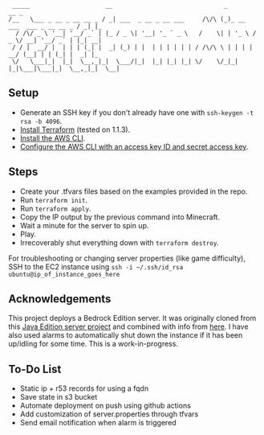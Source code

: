 ```
 _____                     __                               _                            __ _
/__   \___ _ __ _ __ __ _ / _| ___  _ __ _ __ ___     /\/\ (_)_ __   ___  ___ _ __ __ _ / _| |_
  / /\/ _ \ '__| '__/ _` | |_ / _ \| '__| '_ ` _ \   /    \| | '_ \ / _ \/ __| '__/ _` | |_| __|
 / / |  __/ |  | | | (_| |  _| (_) | |  | | | | | | / /\/\ \ | | | |  __/ (__| | | (_| |  _| |_
 \/   \___|_|  |_|  \__,_|_|  \___/|_|  |_| |_| |_| \/    \/_|_| |_|\___|\___|_|  \__,_|_|  \__|
```

## Setup
- Generate an SSH key if you don't already have one with `ssh-keygen -t rsa -b 4096`.
- [Install Terraform](https://learn.hashicorp.com/tutorials/terraform/install-cli) (tested on 1.1.3).
- [Install the AWS CLI](https://docs.aws.amazon.com/cli/latest/userguide/install-cliv2.html).
- [Configure the AWS CLI with an access key ID and secret access key](https://docs.aws.amazon.com/cli/latest/userguide/cli-configure-quickstart.html).

## Steps
- Create your .tfvars files based on the examples provided in the repo.
- Run `terraform init`.
- Run `terraform apply`.
- Copy the IP output by the previous command into Minecraft.
- Wait a minute for the server to spin up.
- Play.
- Irrecoverably shut everything down with `terraform destroy`.

For troubleshooting or changing server properties (like game difficulty), SSH to the EC2 instance using `ssh -i ~/.ssh/id_rsa ubuntu@ip_of_instance_goes_here`

## Acknowledgements
This project deploys a Bedrock Edition server. It was originally cloned from this [Java Edition server project](https://github.com/HarryNash/terraform-minecraft) and combined with info from [here](https://gist.github.com/johntelforduk/8128dadc05ac5d14b6d835ce772dc3dc). I have also used alarms to automatically shut down the instance if it has been up/idling for some time. This is a work-in-progress.

## To-Do List
- Static ip + r53 records for using a fqdn
- Save state in s3 bucket
- Automate deployment on push using github actions
- Add customization of server.properties through tfvars
- Send email notification when alarm is triggered